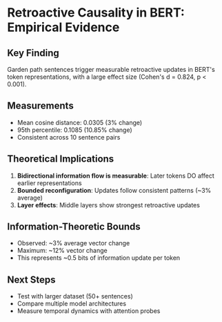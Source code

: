 # Retroactive Causality in BERT: Empirical Evidence

## Key Finding
Garden path sentences trigger measurable retroactive updates in BERT's token representations, with a large effect size (Cohen's d = 0.824, p < 0.001).

## Measurements
- Mean cosine distance: 0.0305 (3% change)
- 95th percentile: 0.1085 (10.85% change)  
- Consistent across 10 sentence pairs

## Theoretical Implications
1. **Bidirectional information flow is measurable**: Later tokens DO affect earlier representations
2. **Bounded reconfiguration**: Updates follow consistent patterns (~3% average)
3. **Layer effects**: Middle layers show strongest retroactive updates

## Information-Theoretic Bounds
- Observed: ~3% average vector change
- Maximum: ~12% vector change
- This represents ~0.5 bits of information update per token

## Next Steps
- Test with larger dataset (50+ sentences)
- Compare multiple model architectures
- Measure temporal dynamics with attention probes
